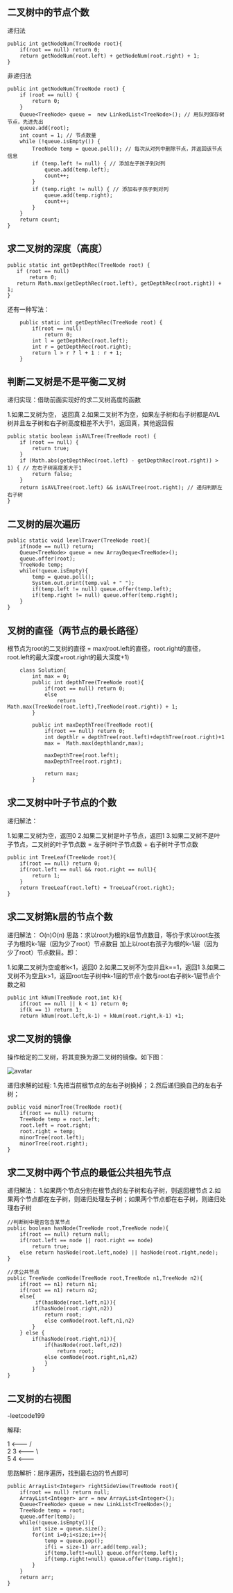 



## 二叉树中的节点个数
递归法
```
public int getNodeNum(TreeNode root){
	if(root == null) return 0;
	return getNodeNum(root.left) + getNodeNum(root.right) + 1;
}
```

非递归法
```
public int getNodeNum(TreeNode root) {
    if (root == null) {
        return 0;
    }
    Queue<TreeNode> queue =  new LinkedList<TreeNode>(); // 用队列保存树节点，先进先出
    queue.add(root);
    int count = 1; // 节点数量
    while (!queue.isEmpty()) {
        TreeNode temp = queue.poll(); // 每次从对列中删除节点，并返回该节点信息
        if (temp.left != null) { // 添加左子孩子到对列
            queue.add(temp.left);
            count++;
        }
        if (temp.right != null) { // 添加右子孩子到对列
            queue.add(temp.right);
            count++;
        }
    }
    return count;
}
```

## 求二叉树的深度（高度）
```
public static int getDepthRec(TreeNode root) {
   if (root == null) 
       return 0;
   return Math.max(getDepthRec(root.left), getDepthRec(root.right)) + 1;
}
```
还有一种写法：
```
    public static int getDepthRec(TreeNode root) {
        if(root == null)
            return 0;
        int l = getDepthRec(root.left);
        int r = getDepthRec(root.right);
        return l > r ? l + 1 : r + 1;
    }
```

## 判断二叉树是不是平衡二叉树
递归实现：借助前面实现好的求二叉树高度的函数

1.如果二叉树为空， 返回真
2.如果二叉树不为空，如果左子树和右子树都是AVL树并且左子树和右子树高度相差不大于1，返回真，其他返回假
```
public static boolean isAVLTree(TreeNode root) {
    if (root == null) {
        return true;
    }
    if (Math.abs(getDepthRec(root.left) - getDepthRec(root.right)) > 1) { // 左右子树高度差大于1
        return false;
    }
    return isAVLTree(root.left) && isAVLTree(root.right); // 递归判断左右子树
}
```


## 二叉树的层次遍历
```
public static void levelTraver(TreeNode root){
	if(node == null) return;
	Queue<TreeNode> queue = new ArrayDeque<TreeNode>();
	queue.offer(root);
	TreeNode temp;
	while(!queue.isEmpty){
		temp = queue.poll();
		System.out.print(temp.val + " ");
		if(temp.left != null) queue.offer(temp.left);
		if(temp.right != null) queue.offer(temp.right);
	}
}
```


## 叉树的直径（两节点的最长路径）
 根节点为root的二叉树的直径 = max(root.left的直径，root.right的直径，
root.left的最大深度+root.right的最大深度+1)
```
    class Solution{
        int max = 0;
        public int depthTree(TreeNode root){
            if(root == null) return 0;
            else
                return Math.max(TreeNode(root.left),TreeNode(root.right)) + 1;        
        }
        
        public int maxDepthTree(TreeNode root){
            if(root == null) return 0;
            int depthlr = depthTree(root.left)+depthTree(root.right)+1
            max =  Math.max(depthlandr,max);
            
            maxDepthTree(root.left);
            maxDepthTree(root.right);
            
            return max;
        }
```


## 求二叉树中叶子节点的个数
递归解法：

1.如果二叉树为空，返回0
2.如果二叉树是叶子节点，返回1
3.如果二叉树不是叶子节点，二叉树的叶子节点数 = 左子树叶子节点数 + 右子树叶子节点数
```
public int TreeLeaf(TreeNode root){
	if(root == null) return 0;
	if(root.left == null && root.right == null){
		return 1;
	}
 	return TreeLeaf(root.left) + TreeLeaf(root.right);
}
```


## 求二叉树第k层的节点个数
递归解法： O(n)O(n)
思路：求以root为根的k层节点数目，等价于求以root左孩子为根的k-1层（因为少了root）节点数目 加上以root右孩子为根的k-1层（因为 少了root）节点数目。即：

1.如果二叉树为空或者k<1，返回0
2.如果二叉树不为空并且k==1，返回1
3.如果二叉树不为空且k>1，返回root左子树中k-1层的节点个数与root右子树k-1层节点个数之和
```
public int kNum(TreeNode root,int k){
	if(root == null || k < 1) return 0;
	if(k == 1) return 1;
	return kNum(root.left,k-1) + kNum(root.right,k-1) +1;
```


## 求二叉树的镜像
操作给定的二叉树，将其变换为源二叉树的镜像。如下图：

![avatar](https://s3.51cto.com/wyfs02/M00/7F/6D/wKiom1cd-Sui13McAAAbohCxaF4564.png)

递归求解的过程:
1.先把当前根节点的左右子树换掉；
2.然后递归换自己的左右子树；

```
public void minorTree(TreeNode root){
	if(root == null) return;
	TreeNode temp = root.left;
	root.left = root.right;
	root.right = temp;
	minorTree(root.left);
	minorTree(root.right);
}
```


## 求二叉树中两个节点的最低公共祖先节点
递归解法：
1.如果两个节点分别在根节点的左子树和右子树，则返回根节点
2.如果两个节点都在左子树，则递归处理左子树；如果两个节点都在右子树，则递归处理右子树

```
//判断树中是否包含某节点
public boolean hasNode(TreeNode root,TreeNode node){
	if(root == null) return null;
	if(root.left == node || root.right == node)
		return true;
	else return hasNode(root.left,node) || hasNode(root.right,node);
}

//求公共节点
public TreeNode comNode(TreeNode root,TreeNode n1,TreeNode n2){
	if(root == n1) return n1;
	if(root == n1) return n2;
	else{
	     if(hasNode(root.left,n1)){
		if(hasNode(root.right,n2))
			return root;
			else comNode(root.left,n1,n2)
		}
	} else {
		if(hasNode(root.right,n1)){
			if(hasNode(root.left,n2))
				return root;
			else comNode(root.right,n1,n2)
			}
		}
}
```

## 二叉树的右视图
-leetcode199

解释:

   1         <---
 /   \
2     3      <---
 \     \
  5     4    <---

思路解析：层序遍历，找到最右边的节点即可

```
public ArrayList<Integer> rightSideView(TreeNode root){
	if(root == null) return null;
	ArrayList<Integer> arr = new ArrayList<Integer>();
	Queue<TreeNode> queue = new LinkList<TreeNode>();
	TreeNode temp = root;
	queue.offer(temp);
	while(!queue.isEmpty()){
		int size = queue.size();
		for(int i=0;i<size;i++){
			temp = queue.pop();
			if(i = size-1) arr.add(temp.val);
			if(temp.left!=null) queue.offer(temp.left);
			if(temp.right!=null) queue.offer(temp.right);
		}	
	}
	return arr;
}
```

















